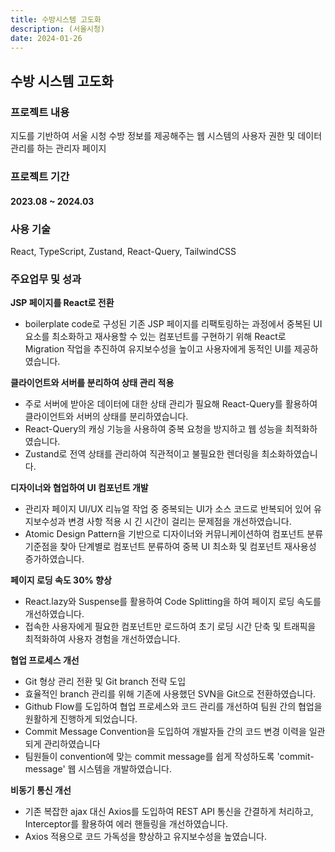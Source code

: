 ```yaml
---
title: 수방시스템 고도화
description: (서울시청)
date: 2024-01-26
---
```


## 수방 시스템 고도화

### 프로젝트 내용

지도를 기반하여 서울 시청 수방 정보를 제공해주는 웹 시스템의 사용자 권한 및 데이터 관리를 하는 관리자 페이지

### 프로젝트 기간

#### 2023.08 ~ 2024.03

### 사용 기술

React, TypeScript, Zustand, React-Query, TailwindCSS

### 주요업무 및 성과

**JSP 페이지를 React로 전환**

- boilerplate code로 구성된 기존 JSP 페이지를 리팩토링하는 과정에서 중복된 UI 요소를 최소화하고 재사용할 수 있는 컴포넌트를 구현하기 위해 React로 Migration 작업을 추진하여 유지보수성을 높이고 사용자에게 동적인 UI를 제공하였습니다.

**클라이언트와 서버를 분리하여 상태 관리 적용**

- 주로 서버에 받아온 데이터에 대한 상태 관리가 필요해 React-Query를 활용하여 클라이언트와 서버의 상태를 분리하였습니다.
- React-Query의 캐싱 기능을 사용하여 중복 요청을 방지하고 웹 성능을 최적화하였습니다.
- Zustand로 전역 상태를 관리하여 직관적이고 불필요한 렌더링을 최소화하였습니다.

**디자이너와 협업하여 UI 컴포넌트 개발**

- 관리자 페이지 UI/UX 리뉴얼 작업 중 중복되는 UI가 소스 코드로 반복되어 있어 유지보수성과 변경 사항 적용 시 긴 시간이 걸리는 문제점을 개선하였습니다.
- Atomic Design Pattern을 기반으로 디자이너와 커뮤니케이션하여 컴포넌트 분류 기준점을 찾아 단계별로 컴포넌트 분류하여 중복 UI 최소화 및 컴포넌트 재사용성 증가하였습니다.

**페이지 로딩 속도 30% 향상**

- React.lazy와 Suspense를 활용하여 Code Splitting을 하여 페이지 로딩 속도를 개선하였습니다.
- 접속한 사용자에게 필요한 컴포넌트만 로드하여 초기 로딩 시간 단축 및 트래픽을 최적화하여 사용자 경험을 개선하였습니다.

**협업 프로세스 개선**

- Git 형상 관리 전환 및 Git branch 전략 도입
- 효율적인 branch 관리를 위해 기존에 사용했던 SVN을 Git으로 전환하였습니다.
- Github Flow를 도입하여 협업 프로세스와 코드 관리를 개선하여 팀원 간의 협업을 원활하게 진행하게 되었습니다.
- Commit Message Convention을 도입하여 개발자들 간의 코드 변경 이력을 일관되게 관리하였습니다
- 팀원들이 convention에 맞는 commit message를 쉽게 작성하도록 'commit-message' 웹 시스템을 개발하였습니다.

**비동기 통신 개선**

- 기존 복잡한 ajax 대신 Axios를 도입하여 REST API 통신을 간결하게 처리하고, Interceptor를 활용하여 에러 핸들링을 개선하였습니다.
- Axios 적용으로 코드 가독성을 향상하고 유지보수성을 높였습니다.
